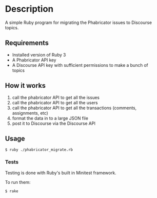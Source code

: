 # Description
A simple Ruby program for migrating the Phabricator issues to Discourse topics.

## Requirements
- Installed version of Ruby 3
- A Phabricator API key
- A Discourse API key with sufficient permissions to make a bunch of topics

## How it works

1. call the phabricator API to get all the issues
2. call the phabricator API to get all the users
3. call the phabricator API to get all the transactions (comments, assignments, etc)
4. format the data in to a large JSON file
5. post it to Discourse via the Discourse API

## Usage

`$ ruby ./phabricator_migrate.rb`

### Tests

Testing is done with Ruby's built in Minitest framework.

To run them:

`$ rake`

